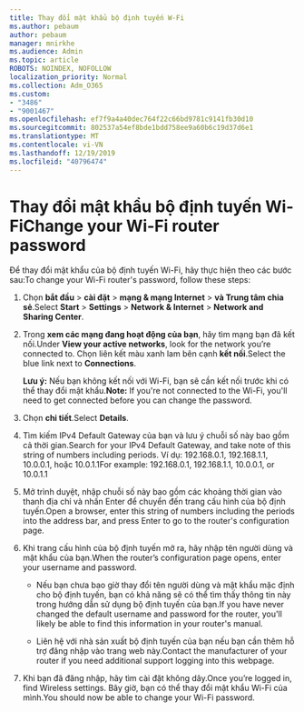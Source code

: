 ```yaml
---
title: Thay đổi mật khẩu bộ định tuyến W-Fi
ms.author: pebaum
author: pebaum
manager: mnirkhe
ms.audience: Admin
ms.topic: article
ROBOTS: NOINDEX, NOFOLLOW
localization_priority: Normal
ms.collection: Adm_O365
ms.custom:
- "3486"
- "9001467"
ms.openlocfilehash: ef7f9a4a40dec764f22c66bd9781c9141fb30d10
ms.sourcegitcommit: 802537a54ef8bde1bdd758ee9a60b6c19d37d6e1
ms.translationtype: MT
ms.contentlocale: vi-VN
ms.lasthandoff: 12/19/2019
ms.locfileid: "40796474"
---
```

# <a name="change-your-wi-fi-router-password"></a><span data-ttu-id="a600e-102">Thay đổi mật khẩu bộ định tuyến Wi-Fi</span><span class="sxs-lookup"><span data-stu-id="a600e-102">Change your Wi-Fi router password</span></span>

<span data-ttu-id="a600e-103">Để thay đổi mật khẩu của bộ định tuyến Wi-Fi, hãy thực hiện theo các bước sau:</span><span class="sxs-lookup"><span data-stu-id="a600e-103">To change your Wi-Fi router's password, follow these steps:</span></span>

1. <span data-ttu-id="a600e-104">Chọn **bắt đầu** > **cài đặt** > **mạng & mạng Internet** > **và Trung tâm chia sẻ**.</span><span class="sxs-lookup"><span data-stu-id="a600e-104">Select **Start** > **Settings** > **Network & Internet** > **Network and Sharing Center**.</span></span>

2. <span data-ttu-id="a600e-105">Trong **xem các mạng đang hoạt động của bạn**, hãy tìm mạng bạn đã kết nối.</span><span class="sxs-lookup"><span data-stu-id="a600e-105">Under **View your active networks**, look for the network you’re connected to.</span></span> <span data-ttu-id="a600e-106">Chọn liên kết màu xanh lam bên cạnh **kết nối**.</span><span class="sxs-lookup"><span data-stu-id="a600e-106">Select the blue link next to **Connections**.</span></span><br>

   <span data-ttu-id="a600e-107">**Lưu ý:** Nếu bạn không kết nối với Wi-Fi, bạn sẽ cần kết nối trước khi có thể thay đổi mật khẩu.</span><span class="sxs-lookup"><span data-stu-id="a600e-107">**Note:** If you're not connected to the Wi-Fi, you'll need to get connected before you can change the password.</span></span>

3. <span data-ttu-id="a600e-108">Chọn **chi tiết**.</span><span class="sxs-lookup"><span data-stu-id="a600e-108">Select **Details**.</span></span>

4. <span data-ttu-id="a600e-109">Tìm kiếm IPv4 Default Gateway của bạn và lưu ý chuỗi số này bao gồm cả thời gian.</span><span class="sxs-lookup"><span data-stu-id="a600e-109">Search for your IPv4 Default Gateway, and take note of this string of numbers including periods.</span></span> <span data-ttu-id="a600e-110">Ví dụ: 192.168.0.1, 192.168.1.1, 10.0.0.1, hoặc 10.0.1.1</span><span class="sxs-lookup"><span data-stu-id="a600e-110">For example: 192.168.0.1, 192.168.1.1, 10.0.0.1, or 10.0.1.1</span></span>

5. <span data-ttu-id="a600e-111">Mở trình duyệt, nhập chuỗi số này bao gồm các khoảng thời gian vào thanh địa chỉ và nhấn Enter để chuyển đến trang cấu hình của bộ định tuyến.</span><span class="sxs-lookup"><span data-stu-id="a600e-111">Open a browser, enter this string of numbers including the periods into the address bar, and press Enter to go to the router's configuration page.</span></span>

6. <span data-ttu-id="a600e-112">Khi trang cấu hình của bộ định tuyến mở ra, hãy nhập tên người dùng và mật khẩu của bạn.</span><span class="sxs-lookup"><span data-stu-id="a600e-112">When the router’s configuration page opens, enter your username and password.</span></span><br>
   - <span data-ttu-id="a600e-113">Nếu bạn chưa bao giờ thay đổi tên người dùng và mật khẩu mặc định cho bộ định tuyến, bạn có khả năng sẽ có thể tìm thấy thông tin này trong hướng dẫn sử dụng bộ định tuyến của bạn.</span><span class="sxs-lookup"><span data-stu-id="a600e-113">If you have never changed the default username and password for the router, you'll likely be able to find this information in your router's manual.</span></span>

   - <span data-ttu-id="a600e-114">Liên hệ với nhà sản xuất bộ định tuyến của bạn nếu bạn cần thêm hỗ trợ đăng nhập vào trang web này.</span><span class="sxs-lookup"><span data-stu-id="a600e-114">Contact the manufacturer of your router if you need additional support logging into this webpage.</span></span>

7. <span data-ttu-id="a600e-115">Khi bạn đã đăng nhập, hãy tìm cài đặt không dây.</span><span class="sxs-lookup"><span data-stu-id="a600e-115">Once you’re logged in, find Wireless settings.</span></span> <span data-ttu-id="a600e-116">Bây giờ, bạn có thể thay đổi mật khẩu Wi-Fi của mình.</span><span class="sxs-lookup"><span data-stu-id="a600e-116">You should now be able to change your Wi-Fi password.</span></span>
